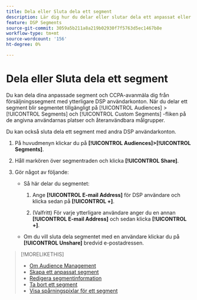 ```yaml
---
title: Dela eller Sluta dela ett segment
description: Lär dig hur du delar eller slutar dela ett anpassat eller CCPA-avanmäl dig från ett försäljningssegment med andra DSP användarkonton.
feature: DSP Segments
source-git-commit: 3059a5b211a8a219b02930f7f5763d5ec1467b8e
workflow-type: tm+mt
source-wordcount: '156'
ht-degree: 0%

---
```


# Dela eller Sluta dela ett segment

Du kan dela dina anpassade segment och CCPA-avanmäla dig från försäljningssegment med ytterligare DSP användarkonton. När du delar ett segment blir segmentet tillgängligt på [!UICONTROL Audiences] > [!UICONTROL Segments] och [!UICONTROL Custom Segments] -fliken på de angivna användarnas platser och återanvändbara målgrupper.

Du kan också sluta dela ett segment med andra DSP användarkonton.

1. På huvudmenyn klickar du på **[!UICONTROL Audiences]>[!UICONTROL Segments]**.

1. Håll markören över segmentraden och klicka **[!UICONTROL Share]**.

1. Gör något av följande:

   * Så här delar du segmentet:

      1. Ange **[!UICONTROL E-mail Address]** för DSP användare och klicka sedan på **[!UICONTROL +]**.

      1. (Valfritt) För varje ytterligare användare anger du en annan **[!UICONTROL E-mail Address]** och sedan klicka **[!UICONTROL +]**.
   * Om du vill sluta dela segmentet med en användare klickar du på **[!UICONTROL Unshare]** bredvid e-postadressen.


>[!MORELIKETHIS]
>
>* [Om Audience Management](audience-about.md)
>* [Skapa ett anpassat segment](custom-segment-create.md)
>* [Redigera segmentinformation](segment-edit.md)
>* [Ta bort ett segment](segment-delete.md)
>* [Visa spårningspixlar för ett segment](segment-view-pixels.md)

